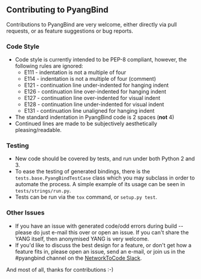 ## Contributing to PyangBind

Contributions to PyangBind are very welcome, either directly via pull requests, or as feature suggestions or bug reports.

### Code Style

 * Code style is currently intended to be PEP-8 compliant, however, the following rules are ignored:
   * E111 - indentation is not a multiple of four
   * E114 - indentation is not a multiple of four (comment)
   * E121 - continuation line under-indented for hanging indent
   * E126 - continuation line over-indented for hanging indent
   * E127 - continuation line over-indented for visual indent
   * E128 - continuation line under-indented for visual indent
   * E131 - continuation line unaligned for hanging indent
 * The standard indentation in PyangBind code is 2 spaces (**not** 4)
 * Continued lines are made to be subjectively aesthetically pleasing/readable.

### Testing

 * New code should be covered by tests, and run under both Python 2 and 3.
 * To ease the testing of generated bindings, there is the `tests.base.PyangBindTestCase` class which
 you may subclass in order to automate the process. A simple example of its usage can be seen in
 `tests/strings/run.py`.
 * Tests can be run via the `tox` command, or `setup.py test`.

### Other Issues

 * If you have an issue with generated code/odd errors during build -- please do just e-mail this over or open an issue.
   If you can't share the YANG itself, then anonymised YANG is very welcome.
 * If you'd like to discuss the best design for a feature, or don't get how a feature fits in, please open an issue,
   send an e-mail, or join us in the #pyangbind channel on the
   [NetworkToCode Slack](https://networktocode.slack.com/).

And most of all, thanks for contributions :-)
